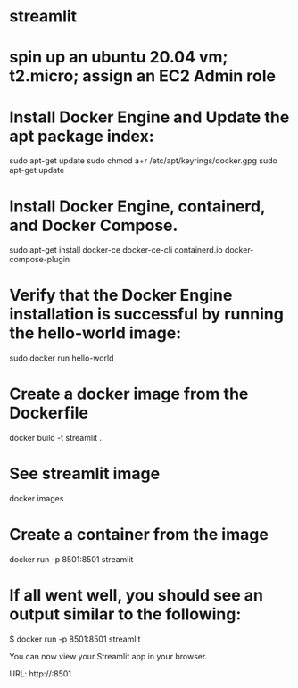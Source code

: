 # streamlit

# spin up an ubuntu 20.04 vm; t2.micro; assign an EC2 Admin role

# Install Docker Engine and Update the apt package index: 
sudo apt-get update
sudo chmod a+r /etc/apt/keyrings/docker.gpg
sudo apt-get update

# Install Docker Engine, containerd, and Docker Compose.
sudo apt-get install docker-ce docker-ce-cli containerd.io docker-compose-plugin

# Verify that the Docker Engine installation is successful by running the hello-world image:
sudo docker run hello-world

# Create a docker image from the Dockerfile
docker build -t streamlit .

# See streamlit image
docker images

# Create a container from the image
docker run -p 8501:8501 streamlit

# If all went well, you should see an output similar to the following:
$ docker run -p 8501:8501 streamlit

  You can now view your Streamlit app in your browser.

  URL: http://<localhost-public-ip>:8501
